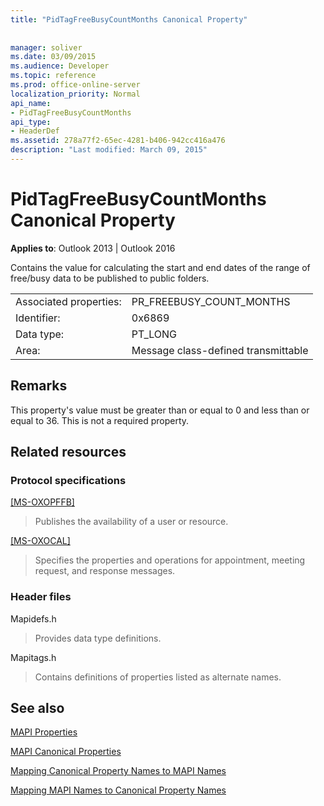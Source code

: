 ```yaml
---
title: "PidTagFreeBusyCountMonths Canonical Property"
 
 
manager: soliver
ms.date: 03/09/2015
ms.audience: Developer
ms.topic: reference
ms.prod: office-online-server
localization_priority: Normal
api_name:
- PidTagFreeBusyCountMonths
api_type:
- HeaderDef
ms.assetid: 278a77f2-65ec-4281-b406-942cc416a476
description: "Last modified: March 09, 2015"
---
```


# PidTagFreeBusyCountMonths Canonical Property

  
  
**Applies to**: Outlook 2013 | Outlook 2016 
  
Contains the value for calculating the start and end dates of the range of free/busy data to be published to public folders.
  
|||
|:-----|:-----|
|Associated properties:  <br/> |PR_FREEBUSY_COUNT_MONTHS  <br/> |
|Identifier:  <br/> |0x6869  <br/> |
|Data type:  <br/> |PT_LONG  <br/> |
|Area:  <br/> |Message class-defined transmittable  <br/> |
   
## Remarks

This property's value must be greater than or equal to 0 and less than or equal to 36. This is not a required property.
  
## Related resources

### Protocol specifications

[[MS-OXOPFFB]](https://msdn.microsoft.com/library/1a527299-7211-4d27-a74c-b69bd0746320%28Office.15%29.aspx)
  
> Publishes the availability of a user or resource.
    
[[MS-OXOCAL]](https://msdn.microsoft.com/library/09861fde-c8e4-4028-9346-e7c214cfdba1%28Office.15%29.aspx)
  
> Specifies the properties and operations for appointment, meeting request, and response messages.
    
### Header files

Mapidefs.h
  
> Provides data type definitions.
    
Mapitags.h
  
> Contains definitions of properties listed as alternate names.
    
## See also



[MAPI Properties](mapi-properties.md)
  
[MAPI Canonical Properties](mapi-canonical-properties.md)
  
[Mapping Canonical Property Names to MAPI Names](mapping-canonical-property-names-to-mapi-names.md)
  
[Mapping MAPI Names to Canonical Property Names](mapping-mapi-names-to-canonical-property-names.md)

